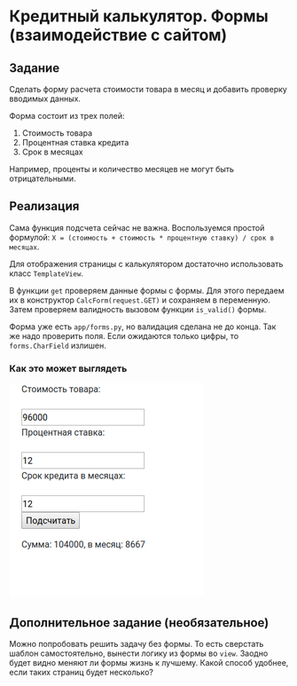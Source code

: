 # Кредитный калькулятор. Формы (взаимодействие с сайтом)

## Задание

Сделать форму расчета стоимости товара в месяц и добавить проверку вводимых данных.

Форма состоит из трех полей:
1) Стоимость товара
2) Процентная ставка кредита
3) Срок в месяцах

Например, проценты и количество месяцев не могут быть отрицательными.

## Реализация

Сама функция подсчета сейчас не важна.
Воспользуемся простой формулой:
`Х = (стоимость + стоимость * процентную ставку) / срок в месяцах`.

Для отображения страницы с калькулятором достаточно использовать класс `TemplateView`.

В функции `get` проверяем данные формы c формы.
Для этого передаем их в конструктор `CalcForm(request.GET)` и сохраняем в переменную.
Затем проверяем валидность вызовом функции `is_valid()` формы.

Форма уже есть `app/forms.py`, но валидация сделана не до конца.
Так же надо проверить поля. Если ожидаются только цифры, то `forms.CharField` излишен.


### Как это может выглядеть

![](./docs/calc.png)

## Дополнительное задание (необязательное)

Можно попробовать решить задачу без формы.
То есть сверстать шаблон самостоятельно, вынести логику из формы во `view`.
Заодно будет видно меняют ли формы жизнь к лучшему.
Какой способ удобнее, если таких страниц будет несколько?
